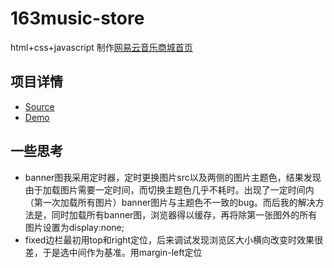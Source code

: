 # 163music-store

html+css+javascript 制作[网易云音乐商城首页](https://music.163.com/store/product)

## 项目详情

- [Source](https://github.com/zengtv/163music-store/blob/master/index.html)
- [Demo](http://zengtv.com/163music-store/)

## 一些思考

- banner图我采用定时器，定时更换图片src以及两侧的图片主题色，结果发现由于加载图片需要一定时间，而切换主题色几乎不耗时。出现了一定时间内（第一次加载所有图片）banner图片与主题色不一致的bug。而后我的解决方法是，同时加载所有banner图，浏览器得以缓存，再将除第一张图外的所有图片设置为display:none;
- fixed边栏最初用top和right定位，后来调试发现浏览区大小横向改变时效果很差，于是选中间作为基准。用margin-left定位
